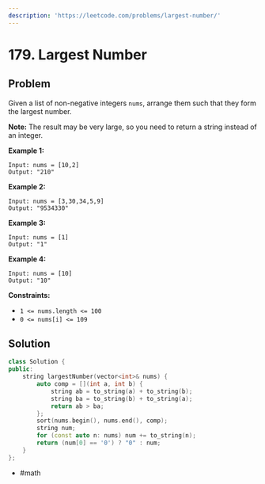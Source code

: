 ```yaml
---
description: 'https://leetcode.com/problems/largest-number/'
---
```


# 179. Largest Number

## Problem

Given a list of non-negative integers `nums`, arrange them such that they form the largest number.

**Note:** The result may be very large, so you need to return a string instead of an integer.

**Example 1:**

```text
Input: nums = [10,2]
Output: "210"
```

**Example 2:**

```text
Input: nums = [3,30,34,5,9]
Output: "9534330"
```

**Example 3:**

```text
Input: nums = [1]
Output: "1"
```

**Example 4:**

```text
Input: nums = [10]
Output: "10"
```

**Constraints:**

* `1 <= nums.length <= 100`
* `0 <= nums[i] <= 109`

## Solution

```cpp
class Solution {
public:
    string largestNumber(vector<int>& nums) {
        auto comp = [](int a, int b) {
            string ab = to_string(a) + to_string(b);
            string ba = to_string(b) + to_string(a);
            return ab > ba;
        };
        sort(nums.begin(), nums.end(), comp);
        string num;
        for (const auto n: nums) num += to_string(n);
        return (num[0] == '0') ? "0" : num;
    }
};
```

* \#math

